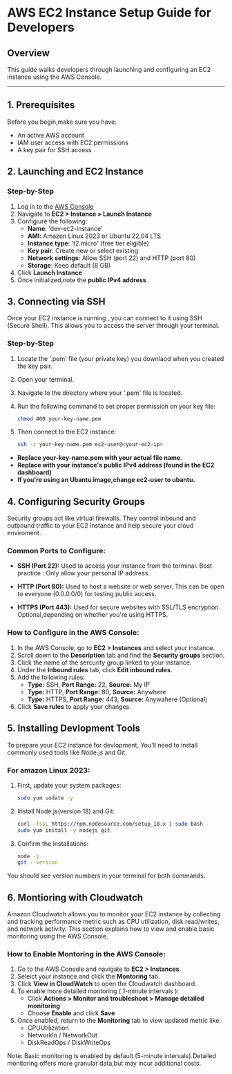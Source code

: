 # AWS EC2 Instance Setup Guide for Developers
## Overview
This guide walks developers through launching and configuring an EC2 instance using the AWS Console.
___
## 1. Prerequisites

Before you begin,make sure you have:
- An active AWS account
- IAM user access with EC2 permissions
- A key pair for SSH access

## 2. Launching and EC2 Instance 

### Step-by-Step

1. Log in to the [AWS Console](Https://console.aws.amazon.com/)
2. Navigate to **EC2 > Instance > Launch Instance**
3. Configiure the following:
   - **Name**: 'dev-ec2-instance'
   - **AMI**: Amazon Linux 2023 or Ubuntu 22.04 LTS 
   - **Instance type**: 't2.micro' (free tier eligible)
   - **Key pair**: Create new or select existing
   - **Network settings**: Allow SSH (port 22) and HTTP (port 80)
   - **Storage**: Keep default (8 GB)
4. Click **Launch Instance**
5. Once initialized,note the **public IPv4 address**

## 3. Connecting via SSH

Once your EC2 instance is running , you can connect to it using SSH (Secure Shell). This allows you to access the server through your terminal.

### Step-by-Step

1. Locate the '.pem' file (your private key) you downlaod when you created the key pair.
2. Open your terminal.
3. Navigate to the directory where your '.pem' file is located.
4. Run the following command to set proper permission on your key file:

   ```bash
   chmod 400 your-key-name.pem
   
5. Then connect to the EC2 instance:
   
   ```bash
   ssh -i your-key-name.pem ec2-user@<your-ec2-ip>

- **Replace your-key-name.pem with your actual file name**.
- **Replace<your-ec2-ip> with your instance's public IPv4 address (found in the EC2 dashboard)**
- **If you're using an Ubantu image,change ec2-user to ubantu.**

## 4. Configuring Security Groups

Security groups act like virtual firewalls. They control inbound and outbound traffic to your EC2 instance and help secure your cloud enviroment.

### Common Ports to Configure:

- **SSH (Port 22):** Used to access your instance from the terminal.
  Best practice : Only allow your personal IP address.
 
- **HTTP (Port 80):** Used to host a website or web server.
  This can be open to everyone (0.0.0.0/0) for testing public access.

- **HTTPS (Port 443):** Used for secure websites with SSL/TLS encryption.
  Optional,depending on whether you're using HTTPS.

### How to Configure in the AWS Console:

1. In the AWS Console, go to **EC2 > Instances** and select your instance.
2. Scroll down to the **Description** tab and find the **Security groups** section.
3. Click the name of the sercurity group linked to your instance.
4. Under the **Inbound rules** tab, click **Edit inbound rules**.
5. Add the following rules:
   - **Type:** SSH, **Port Range:** 22, **Source:** My IP
   - **Type:** HTTP, **Port Range:** 80, **Source:** Anywhere
   - **Type:** HTTPS, **Port Range:** 443, **Source:** Anywahere (Optional)
6. Click **Save rules** to apply your changes.

## 5. Installing Devlopment Tools

To prepare your EC2 instance for devlopment, You'll need to install commonly used tools like Node.js and Git.

### For amazon Linux 2023:

1. First, update your system packages:

   ```bash
   sudo yum uodate -y

2. Install Node.js(version 18) and Git:
   ```bash
   curl -fsSL https://rpm.nodesource.com/setup_18.x | sudo bash -
   sudo yum install -y nodejs git

3. Confirm the installations:
   ```bash
   node -y
   git --version
   
You should see version numbers in your terminal for both commands.

## 6. Montioring with Cloudwatch

Amazon Cloudwatch allows you to monitor your EC2 instance by collecting and tracking performance metric such as CPU utilization, disk read/writes, and network activity. This section explains how to view and enable basic monitoring using the AWS Console.

### How to Enable Montoring in the AWS Console:

1. Go to the AWS Console and navigate to **EC2 > Instances**.
2. Seleict your instance and click the **Montoring** tab.
3. Click **View in CloudWatch** to open the Cloudwatch dashboard.
4. To enable more detailed montoring ( 1-minute intervals ):
   - Click **Actions > Monitor and troubleshoot > Manage detailed monitoring**
   - Choose **Enable** and click **Save**
5. Once enabled, return to the **Monitoring** tab to view updated metric like:
   - CPUUtilization
   - NetworkIn / NetworkOut
   - DiskReadOps / DiskWriteOps
  
Note: Basic monitoring is enabled by default (5-minute intervals).Detailed monitoring offers more granular data,but may incur additional costs.
     

   

  
 
  


